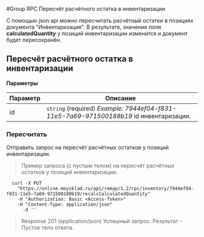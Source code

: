 #Group RPC Пересчёт расчётного остатка в инвентаризации

С помощью json api можно пересчитать расчётный остатки в позициях документа "Инвентаризация". В результате, значение поля **calculatedQuantity** у позиций инвентаризации изменится и документ будет пересохранён.

## Пересчёт расчётного остатка в инвентаризации 

**Параметры**

|Параметр   |Описание   | 
|---|---|
|id |  `string` (required) *Example: 7944ef04-f831-11e5-7a69-971500188b19* id инвентаризации.|

### Пересчитать 

Отправить запрос на пересчёт расчётных остатков у позиций инвентаризации.

> Пример запроса (с пустым телом) на пересчёт расчётных остатков у позиций инвентаризации.

```shell
  curl -X PUT
    "https://online.moysklad.ru/api/remap/1.2/rpc/inventory/7944ef04-f831-11e5-7a69-971500188b19/recalcCalculatedQuantity"
    -H "Authorization: Basic <Access-Token>"
    -H "Content-Type: application/json"
      -d ''  
```

> Response 201 (application/json)
Успешный запрос. Результат - Пустое тело ответа.

